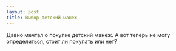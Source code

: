 ```yaml
---
layout: post 
title: Выбор детский манеж 
--- 
```

Давно мечтал о покупке детский манеж. А вот теперь не могу определиться, стоит ли покупать или нет?